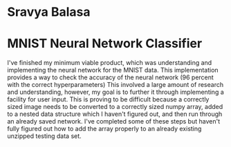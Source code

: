 # Sravya Balasa
# MNIST Neural Network Classifier

I've finished my minimum viable product, which was understanding and implementing the neural network for the MNIST data.
This implementation provides a way to check the accuracy of the neural network (96 percent with the correct hyperparameters)
This involved a large amount of research and understanding, however, my goal is to further it through implementing a facility for user input. This is proving to be difficult because a correctly sized image needs to be converted to a correctly sized numpy array, added to a nested data structure which I haven't figured out, and then run through an already saved network. I've completed some of these steps but haven't fully figured out how to add the array properly to an already existing unzipped testing data set.
